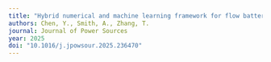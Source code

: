 ```yaml
---
title: "Hybrid numerical and machine learning framework for flow battery performance"
authors: Chen, Y., Smith, A., Zhang, T.
journal: Journal of Power Sources
year: 2025
doi: "10.1016/j.jpowsour.2025.236470"
---
```


